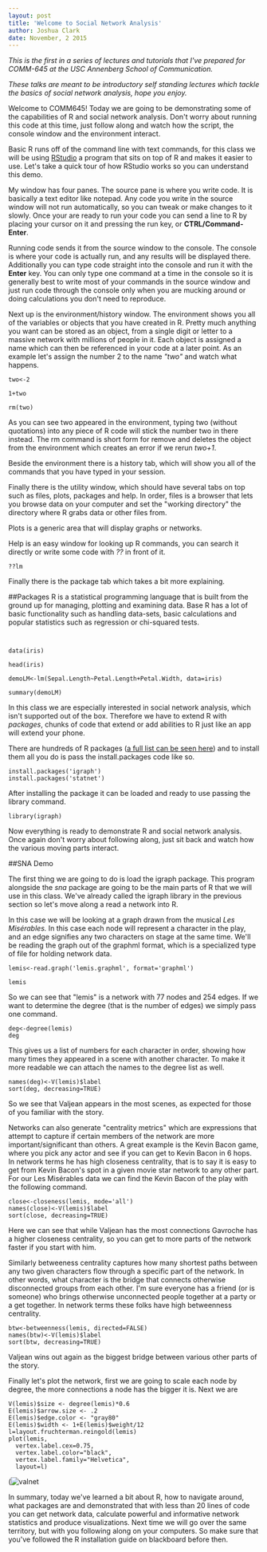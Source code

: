 ```yaml
---
layout: post
title: 'Welcome to Social Network Analysis'
author: Joshua Clark
date: November, 2 2015
---
```


*This is the first in a series of lectures and tutorials that I've prepared for COMM-645 at the USC Annenberg School of Communication.*

*These talks are meant to be introductory self standing lectures which tackle the basics of social network analysis, hope you enjoy.*

Welcome to COMM645! Today we are going to be demonstrating some of the capabilities of R and social network analysis. Don't worry about running this code at this time, just follow along and watch how the script, the console window and the environment interact.

Basic R runs off of the command line with text commands, for this class we will be using [RStudio](https://www.rstudio.com/) a program that sits on top of R and makes it easier to use. Let's take a quick tour of how RStudio works so you can understand this demo.

My window has four panes. The source pane is where you write code. It is basically a text editor like notepad. Any code you write in the source window will not run automatically, so you can tweak or make changes to it slowly. Once your are ready to run your code you can send a line to R by placing your cursor on it and pressing the run key, or **CTRL/Command-Enter**. 

Running code sends it from the source window to the console. The console is where your code is actually run, and any results will be displayed there. Additionally you can type code straight into the console and run it with the **Enter** key. You can only type one command at a time in the console so it is generally best to write most of your commands in the source window and just run code through the console only when you are mucking around or doing calculations you don't need to reproduce.

Next up is the environment/history window. The environment shows you all of the variables or objects that you have created in R. Pretty much anything you want can be stored as an object, from a single digit or letter to a massive network with millions of people in it. Each object is assigned a name which can then be referenced in your code at a later point. As an example let's assign the number 2 to the name *"two"* and watch what happens.

```{r assignment}
two<-2

1+two

rm(two)

```

As you can see two appeared in the environment, typing two (without quotations) into any piece of R code will stick the number two in there instead. The rm command is short form for remove and deletes the object from the environment which creates an error if we rerun *two+1*.

Beside the environment there is a history tab, which will show you all of the commands that you have typed in your session. 

Finally there is the utility window, which should have several tabs on top such as files, plots, packages and help. In order, files is a browser that lets you browse data on your computer and set the "working directory" the directory where R grabs data or other files from.

Plots is a generic area that will display graphs or networks.

Help is an easy window for looking up R commands, you can search it directly or write some code with *??* in front of it.

```{r help}
??lm
```

Finally there is the package tab which takes a bit more explaining.

##Packages
R is a statistical programming language that is built from the ground up for managing, plotting and examining data. Base R has a lot of basic functionality such as handling data-sets, basic calculations and popular statistics such as regression or chi-squared tests.

```{r basic demo}


data(iris)

head(iris)

demoLM<-lm(Sepal.Length~Petal.Length+Petal.Width, data=iris)

summary(demoLM)
```


In this class we are especially interested in social network analysis, which isn't supported out of the box. Therefore we have to extend R with *packages*, chunks of code that extend or add abilities to R just like an app will extend your phone.

There are hundreds of R packages ([a full list can be seen here](https://cran.r-project.org/web/packages/available_packages_by_name.html)) and to install them all you do is pass the install.packages code like so.

```{r eval=FALSE}
install.packages('igraph')
install.packages('statnet')
```
After installing the package it can be loaded and ready to use passing the library command.

```{r librarycheck}
library(igraph)
```

Now everything is ready to demonstrate R and social network analysis. Once again don't worry about following along, just sit back and watch how the various moving parts interact.

##SNA Demo

The first thing we are going to do is load the igraph package. This program alongside the *sna* package are going to be the main parts of R that we will use in this class. We've already called the igraph library in the previous section so let's move along a read a network into R.   

In this case we will be looking at a graph drawn from the musical *Les Misérables.* In this case each node will represent a character in the play, and an edge signifies any two characters on stage at the same time. We'll be reading the graph out of the graphml format, which is a specialized type of file for holding network data.

```{r reading}
lemis<-read.graph('lemis.graphml', format='graphml')

lemis
```

So we can see that "lemis" is a network with 77 nodes and 254 edges. If we want to determine the degree (that is the number of edges) we simply pass one command.

```{r deg}
deg<-degree(lemis)
deg
```

This gives us a list of numbers for each character in order, showing how many times they appeared in a scene with another character. To make it more readable we can attach the names to the degree list as well.


```{r degs}
names(deg)<-V(lemis)$label
sort(deg, decreasing=TRUE)
```

So we see that Valjean appears in the most scenes, as expected for those of you familiar with the story.   

Networks can also generate "centrality metrics" which are expressions that attempt to capture if certain members of the network are more important/significant than others. A great example is the Kevin Bacon game, where you pick any actor and see if you can get to Kevin Bacon in 6 hops. In network terms he has high closeness centrality, that is to say it is easy to get from Kevin Bacon's spot in a given movie star network to any other part. For our Les Misérables data we can find the Kevin Bacon of the play with the following command.
```{r close}
close<-closeness(lemis, mode='all')
names(close)<-V(lemis)$label
sort(close, decreasing=TRUE)
```

Here we can see that while Valjean has the most connections Gavroche has a higher closeness centrality, so you can get to more parts of the network faster if you start with him.   

Similarly betweeness centrality captures how many shortest paths between any two given characters flow through a specific part of the network. In other words, what character is the bridge that connects otherwise disconnected groups from each other. I'm sure everyone has a friend (or is someone) who brings otherwise unconnected people together at a party or a get together. In network terms these folks have high betweenness centrality.

```{r btwn}
btw<-betweenness(lemis, directed=FALSE)
names(btw)<-V(lemis)$label
sort(btw, decreasing=TRUE)
```

Valjean wins out again as the biggest bridge between various other parts of the story.   

Finally let's plot the network, first we are going to scale each node by degree, the more connections a node has the bigger it is. Next we are 

```{r, eval=FALSE}
V(lemis)$size <- degree(lemis)*0.6
E(lemis)$arrow.size <- .2
E(lemis)$edge.color <- "gray80"
E(lemis)$width <- 1+E(lemis)$weight/12
l=layout.fruchterman.reingold(lemis)
plot(lemis,
  vertex.label.cex=0.75,
  vertex.label.color="black",
  vertex.label.family="Helvetica", 
  layout=l)
```
(![valnet](http://i.imgur.com/rzaDKQ4.png)

In summary, today we've learned a bit about R, how to navigate around, what packages are and demonstrated that with less than 20 lines of code you can get network data, calculate powerful and informative network statistics and produce visualizations. Next time we will go over the same territory, but with you following along on your computers. So make sure that you've followed the R installation guide on blackboard before then. 



